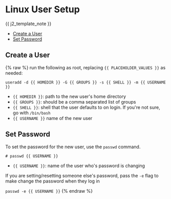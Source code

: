 # Linux User Setup

{{ j2_template_note }}

<!-- vim-markdown-toc GitLab -->

* [Create a User](#create-a-user)
* [Set Password](#set-password)

<!-- vim-markdown-toc -->

## Create a User
{% raw %}
run the following as root, replacing `{{ PLACEHOLDER_VALUES }}` as needed:

 `useradd -d {{ HOMEDIR }} -G {{ GROUPS }} -s {{ SHELL }} -m {{ USERNAME }}`

   * `{{ HOMEDIR }}`: path to the new user's home directory
   * `{{ GROUPS }}`: should be a comma separated list of groups
   * `{{ SHELL }}`: shell that the user defaults to on login. If you're not sure, go with `/bin/bash`
   * `{{ USERNAME }}` name of the new user

## Set Password

To set the password for the new user, use the `passwd` command.

`# passwd {{ USERNAME }}`

  * `{{ USERNAME }}`: name of the user who's password is changing

If you are setting/resetting someone else's password, pass the `-e` flag to make change the password when they log in

`passwd -e {{ USERNAME }}`
{% endraw %}
